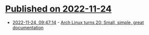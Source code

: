 # [Published on 2022-11-24](index.md)

* [2022-11-24, 09:47:14](https://news.ycombinator.com/item?id=33729445) - [Arch Linux turns 20: Small, simple, great documentation](https://www.theregister.com/2022/03/15/arch_linux_20/)
